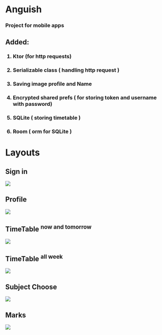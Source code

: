 <h1>Anguish</h1>
<h3>Project for mobile apps</h3>
<h2>Added:</h2>
<ol>
  <h3><li>Ktor (for http requests)</li></h3>
  <h3><li>Serializable class ( handling http request )</li></h3>
  <h3><li>Saving image profile and Name</li></h3>
  <h3><li>Encrypted shared prefs ( for storing token and username with password)</h3></li></h3>
  <h3><li>SQLite ( storing timetable )</li></h3>
  <h3><li>Room ( orm for SQLite )</li></h3>
</ol>
<h1>Layouts</h1>
<h2>Sign in</h2>
  <img src="https://github.com/user-attachments/assets/01c70e62-aa1c-4ee2-94c1-9653f14132cd">
<h2>Profile</h2>
  <img src="https://github.com/user-attachments/assets/262e9d3c-9145-4944-bc85-bc7fe94842bd">
<h2>TimeTable <sup>now and tomorrow</sup></h2>
  <img src="https://github.com/user-attachments/assets/3fdbb560-1d21-4938-bf43-48e8730e6a16">
<h2>TimeTable <sup>all week</sup></h2>
  <img src="https://github.com/user-attachments/assets/76311d14-5d96-4597-973a-91946c7065dc">
<h2>Subject Choose</h2>
  <img src="https://github.com/user-attachments/assets/90005f17-dac1-4f72-8c73-cf98afb5b484">
<h2>Marks</h2>
  <img src="https://github.com/user-attachments/assets/4abe499a-6f6a-4bd8-8c94-49fa30955ab3">

